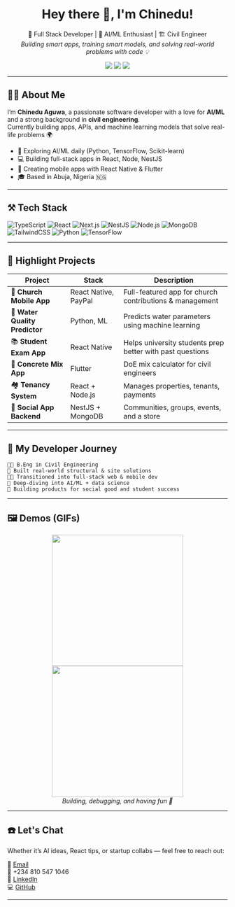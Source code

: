 
<h1 align="center">Hey there 👋, I'm Chinedu!</h1>

<p align="center">
  🚀 Full Stack Developer | 🧠 AI/ML Enthusiast | 🏗️ Civil Engineer<br/>
  <em>Building smart apps, training smart models, and solving real-world problems with code 💡</em>
</p>

<p align="center">
  <a href="https://github.com/chi2785443"><img src="https://img.shields.io/github/followers/chi2785443?label=Follow&style=social" /></a>
  <a href="mailto:neduaguwa443@gmail.com"><img src="https://img.shields.io/badge/Email-neduaguwa443@gmail.com-blue?style=flat-square&logo=gmail" /></a>
  <a href="https://www.linkedin.com/in/chinedu-aguwa-b1747a2b0"><img src="https://img.shields.io/badge/LinkedIn-Chinedu%20Aguwa-blue?style=flat-square&logo=linkedin" /></a>
</p>

---

## 👨‍💻 About Me

I’m **Chinedu Aguwa**, a passionate software developer with a love for **AI/ML** and a strong background in **civil engineering**.  
Currently building apps, APIs, and machine learning models that solve real-life problems 🌍

- 🧠 Exploring AI/ML daily (Python, TensorFlow, Scikit-learn)
- 💻 Building full-stack apps in React, Node, NestJS
- 📱 Creating mobile apps with React Native & Flutter
- 🎓 Based in Abuja, Nigeria 🇳🇬

---

## ⚒️ Tech Stack

![TypeScript](https://img.shields.io/badge/-TypeScript-3178c6?style=for-the-badge&logo=typescript&logoColor=fff)
![React](https://img.shields.io/badge/-React-61DAFB?style=for-the-badge&logo=react&logoColor=fff)
![Next.js](https://img.shields.io/badge/-Next.js-black?style=for-the-badge&logo=next.js)
![NestJS](https://img.shields.io/badge/-NestJS-E0234E?style=for-the-badge&logo=nestjs&logoColor=white)
![Node.js](https://img.shields.io/badge/-Node.js-43853d?style=for-the-badge&logo=node.js&logoColor=white)
![MongoDB](https://img.shields.io/badge/-MongoDB-47A248?style=for-the-badge&logo=mongodb&logoColor=white)
![TailwindCSS](https://img.shields.io/badge/-TailwindCSS-38B2AC?style=for-the-badge&logo=tailwind-css&logoColor=white)
![Python](https://img.shields.io/badge/-Python-306998?style=for-the-badge&logo=python&logoColor=white)
![TensorFlow](https://img.shields.io/badge/-TensorFlow-FF6F00?style=for-the-badge&logo=tensorflow&logoColor=white)

---

## 🚀 Highlight Projects

| Project | Stack | Description |
|--------|-------|-------------|
| 🎯 **Church Mobile App** | React Native, PayPal | Full-featured app for church contributions & management |
| 🧪 **Water Quality Predictor** | Python, ML | Predicts water parameters using machine learning |
| 📚 **Student Exam App** | React Native | Helps university students prep better with past questions |
| 🧱 **Concrete Mix App** | Flutter | DoE mix calculator for civil engineers |
| 🏘 **Tenancy System** | React + Node.js | Manages properties, tenants, payments |
| 👥 **Social App Backend** | NestJS + MongoDB | Communities, groups, events, and a store |

---

## 📅 My Developer Journey

```text
👨‍🎓 B.Eng in Civil Engineering
🔧 Built real-world structural & site solutions
👨‍💻 Transitioned into full-stack web & mobile dev
🧠 Deep-diving into AI/ML + data science
📱 Building products for social good and student success
```

---

## 🖼️ Demos (GIFs)

<p align="center">
  <img src="https://media.giphy.com/media/v1.Y2lkPTc5MGI3NjExaHZldjk3b3hsOXlmZXRwOGFuYWdiY25kZHQ2dzl3aHV4aG1xd3E3YSZlcD12MV9naWZzX3NlYXJjaCZjdD1n/CuuSHzuc0O166MRfjt/giphy.gif" width="300" />
  <img src="https://media.giphy.com/media/L8K62iTDkzGX6/giphy.gif" width="300" />
  <br/><em>Building, debugging, and having fun 🚀</em>
</p>

---

## ☎️ Let's Chat

Whether it’s AI ideas, React tips, or startup collabs — feel free to reach out:

📧 [Email](mailto:neduaguwa443@gmail.com)  
📱 +234 810 547 1046  
💼 [LinkedIn](https://www.linkedin.com/in/chinedu-aguwa-b1747a2b0)  
💻 [GitHub](https://github.com/chi2785443)

---

